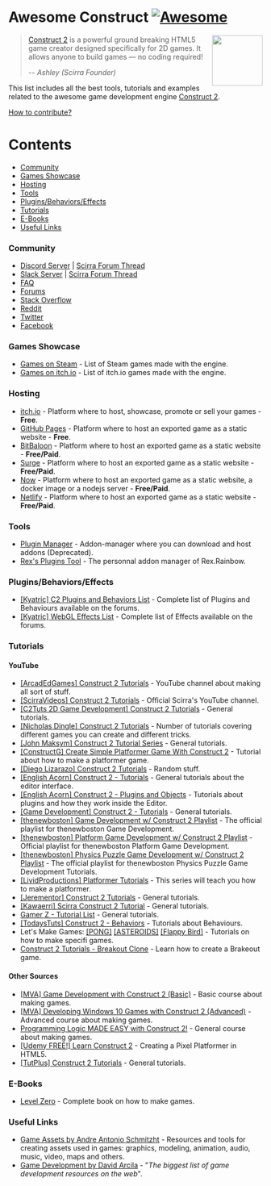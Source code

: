 # Awesome Construct [![Awesome](https://cdn.rawgit.com/sindresorhus/awesome/d7305f38d29fed78fa85652e3a63e154dd8e8829/media/badge.svg)](https://github.com/sindresorhus/awesome)

[<img src="https://www.scirra.com/images/construct2.png" align="right" width="100">](https://www.scirra.com/)

> [Construct 2](https://www.scirra.com/construct2) is a powerful ground breaking HTML5 game creator designed specifically for 2D games. It allows anyone to build games — no coding required!
>
> -- <cite>Ashley (Scirra Founder)</cite>

This list includes all the best tools, tutorials and examples related to the awesome game development engine [Construct 2](https://www.scirra.com/construct2).

[How to contribute?](https://github.com/armaldio/awesome-construct/blob/master/contributing.md)

# Contents

- [Community](#community)
- [Games Showcase](#games-showcase)
- [Hosting](#hosting)
- [Tools](#tools)
- [Plugins/Behaviors/Effects](#pluginsbehaviorseffects)
- [Tutorials](#tutorials)
- [E-Books](#e-books)
- [Useful Links](#useful-links)

### Community
* [Discord Server](https://discord.gg/8RJBHbX) | [Scirra Forum Thread](https://www.scirra.com/forum/there-is-a-construct-2-discord-server-chat-app-join-us_t181854)
* [Slack Server](https://scirra.slack.com) | [Scirra Forum Thread](https://www.scirra.com/forum/live-span-class-posthilit-chat-span-for-scirra-com_p1003130?#p1003130)
* [FAQ](https://www.scirra.com/forum/viewtopic.php?t=63692&start=0)
* [Forums](https://www.scirra.com/forum)
* [Stack Overflow](http://stackoverflow.com/questions/tagged/construct-2)
* [Reddit](https://www.reddit.com/r/construct/)
* [Twitter](https://twitter.com/constructteam)
* [Facebook](https://www.facebook.com/ConstructTeam/)

### Games Showcase
* [Games on Steam](http://steamcommunity.com/sharedfiles/filedetails/?id=103535227) - List of Steam games made with the engine.
* [Games on itch.io](https://itch.io/games/tag-construct-2) - List of itch.io games made with the engine.

### Hosting
* [itch.io](http://www.itch.io) - Platform where to host, showcase, promote or sell your games - **Free**.
* [GitHub Pages](http://pages.github.com) - Platform where to host an exported game as a static website - **Free**.
* [BitBaloon](https://www.bitballoon.com) - Platform where to host an exported game as a static website - **Free/Paid**.
* [Surge](https://surge.sh/) - Platform where to host an exported game as a static website - **Free/Paid**.
* [Now](https://zeit.co/now) - Platform where to host an exported game as a static website, a docker image or a nodejs server - **Free/Paid**.
* [Netlify](https://www.netlify.com/) - Platform where to host an exported game as a static website - **Free/Paid**.

### Tools
* [Plugin Manager](https://armaldio.itch.io/construct-2-plugin-manager) - Addon-manager where you can download and host addons (Deprecated).
* [Rex's Plugins Tool](https://rexrainbow.github.io/C2RexDoc/c2rexplugins.weebly.com/index.html) - The personnal addon manager of Rex.Rainbow.

### Plugins/Behaviors/Effects
* [[Kyatric] C2 Plugins and Behaviors List](https://www.scirra.com/forum/viewtopic.php?t=65170&start=0) - Complete list of Plugins and Behaviours available on the forums.
* [[Kyatric] WebGL Effects List](https://www.scirra.com/forum/viewtopic.php?t=74374&start=0) - Complete list of Effects available on the forums.

### Tutorials
#### YouTube

* [[ArcadEdGames] Construct 2 Tutorials](https://www.youtube.com/playlist?list=PLmyh0_jcCzcoPTgHkm4CJSw_sdK5lPSb_) - YouTube channel about making all sort of stuff.
* [[ScirraVideos] Construct 2 Tutorials](https://www.youtube.com/user/ScirraVideos/playlists) - Official Scirra's YouTube channel.
* [[C2Tuts 2D Game Development] Construct 2 Tutorials](https://www.youtube.com/playlist?list=PLGdBDrsyOPm9XGiq1w_8DvbEQbHmkn7fx) - General tutorials.
* [[Nicholas Dingle] Construct 2 Tutorials](https://www.youtube.com/playlist?list=PLsJBMeqEdtggBJBiuX8bnF10ewHjdE20e) - Number of tutorials covering different games you can create and different tricks.
* [[John Maksym] Construct 2 Tutorial Series](https://www.youtube.com/playlist?list=PLq6aUvz66jtfnuyOKnPXO5dZly6CB8naA)  - General tutorials.
* [[ConstructG] Create Simple Platformer Game With Construct 2](https://www.youtube.com/playlist?list=PLxwakQrJudt_NQlMp6oVuBdB-WIDKgoQ3) - Tutorial about how to make a platformer game.
* [[Diego Lizarazo] Construct 2 Tutorials](https://www.youtube.com/user/kanedarkon/videos?view=0&flow=grid&sort=da) - Random stuff.
* [[English Acorn] Construct 2 - Tutorials](https://www.youtube.com/playlist?list=PLusL6SZZRaWr4zqm6GrQHmOuShwtypRJ5) - General tutorials about the editor interface.
* [[English Acorn] Construct 2 - Plugins and Objects](https://www.youtube.com/playlist?list=PLusL6SZZRaWqP6UmVPs9Ml8BRo2t-wvnT) - Tutorials about plugins and how they work inside the Editor.
* [[Game Development] Construct 2 - Tutorials](https://www.youtube.com/channel/UCCR955dujboBxEN2VJlZwJw/playlists) - General tutorials.
* [[thenewboston] Game Development w/ Construct 2 Playlist](https://www.youtube.com/playlist?list=PL6gx4Cwl9DGAfHxsK6bji7trLS-N0nKF-) - The official playlist for thenewboston Game Development.
* [[thenewboston] Platform Game Development w/ Construct 2 Playlist](https://www.youtube.com/playlist?list=PL6gx4Cwl9DGAp287UuTE0-K7Ty-b8rGAX) - Official playlist for thenewboston Platform Game Development.
* [[thenewboston] Physics Puzzle Game Development w/ Construct 2 Playlist](https://www.youtube.com/playlist?list=PL6gx4Cwl9DGDexNbWi0uPBP6buduUZO3Q) - The official playlist for thenewboston Physics Puzzle Game Development Tutorials.
* [[LividProductions] Platformer Tutorials](https://www.youtube.com/playlist?list=PLz66pfeeD4TcPN9kO7JlqiITpgi_WWgn7) - This series will teach you how to make a platformer.
* [[Jerementor] Construct 2 Tutorials](https://www.youtube.com/channel/UCQkYeiHm9URZsa7nugUg1lw/playlists) - General tutorials.
* [[Kawaerri] Scirra Construct 2 Tutorial](https://www.youtube.com/playlist?list=PLdn9X5UVD8H1dEcWVjYU9E5fbpPGjZnQv) - General tutorials.
* [Gamer Z - Tutorial List](https://www.youtube.com/channel/UCXIcG5r9W_Iw6dui35g9oLQ/playlists) - General tutorials.
* [[TodaysTuts] Construct 2 - Behaviors](https://www.youtube.com/playlist?list=PLO3K3VFvlU6B1InGyrx7Iz7w_MDizWlXK) - Tutorials about Behaviours.
* Let's Make Games: [[PONG]](https://www.youtube.com/watch?v=cvItNHEMB80) [[ASTEROIDS]](https://www.youtube.com/watch?v=nYULTk2BpKY) [[Flappy Bird]](https://www.youtube.com/watch?v=eBccn1qMB_U) - Tutorials on how to make specifi games.
* [Construct 2 Tutorials - Breakout Clone](https://www.youtube.com/playlist?list=PL59F92017DA9887DB) - Learn how to create a Brakeout game.

#### Other Sources

* [[MVA] Game Development with Construct 2 (Basic)](https://mva.microsoft.com/en-US/training-courses/game-development-with-construct-2-8355) - Basic course about making games.
* [[MVA] Developing Windows 10 Games with Construct 2 (Advanced)](https://mva.microsoft.com/en-US/training-courses/developing-windows-10-games-with-construct-2-16335) - Advanced course about making games.
* [Programming Logic MADE EASY with Construct 2!](https://www.jerementor.com/programming-logic-made-easy-with-construct-2.html) - General course about making games.
* [[Udemy FREE!] Learn Construct 2](https://www.udemy.com/learn-construct-2-creating-a-pixel-platformer-in-html5/) - Creating a Pixel Platformer in HTML5.
* [[TutPlus] Construct 2 Tutorials](https://gamedevelopment.tutsplus.com/categories/construct-2) - General tutorials.

### E-Books
* [Level Zero](https://www.scirra.com/blog/172/level-zero-free-construct-2-book) - Complete book on how to make games.

### Useful Links
* [Game Assets by Andre Antonio Schmitzht](https://game-assets.zeef.com/andre.antonio.schmitz) - Resources and tools for creating assets used in games: graphics, modeling, animation, audio, music, video, maps and others.
* [Game Development by David Arcila](https://game-development.zeef.com/david.arcila) - "*The biggest list of game development resources on the web*".








